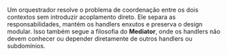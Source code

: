 
Um orquestrador resolve o problema de coordenação entre os dois contextos sem introduzir acoplamento direto. Ele separa as responsabilidades, mantém os handlers enxutos e preserva o design modular. Isso também segue a filosofia do **Mediator**, onde os handlers não devem conhecer ou depender diretamente de outros handlers ou subdomínios.